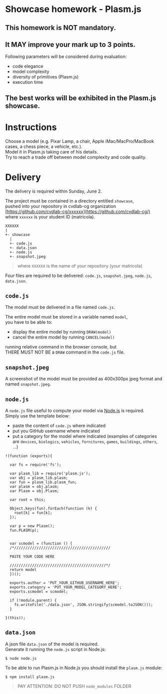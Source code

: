 # Showcase homework - Plasm.js

## This homework is NOT mandatory.

## It MAY improve your mark up to 3 points.

Following parameters will be considered during evaluation:

- code elegance
- model complexity
- diversity of primitives (Plasm.js)
- execution time 

## The best works will be exhibited in the Plasm.js showcase.

# Instructions

Choose a model (e.g. Pixar Lamp, a chair, Apple iMac/MacPro/MacBook cases, a chess piece, a vehicle, etc.).  
Model it in Plasm.js taking care of his details.  
Try to reach a trade off between model complexity and code quality.

# Delivery

The delivery is required within Sunday, June 2.   

The project must be contained in a directory entitled `showcase`,  
pushed into your repository in cvdlab-cg organization [https://github.com/cvdlab-cg/xxxxxx](https://github.com/cvdlab-cg/)  
where `xxxxxx` is your student ID  (matricola).  

```
XXXXXX
|
+- showcase
  |
  +- code.js
  +- data.json
  +- node.js
  +- snapshot.jpeg
```

> where `XXXXXX` is the name of your repository (your matricola)

Four files are required to be delivered: `code.js`, `snapshot.jpeg`, `node.js`, `data.json`.

## `code.js`

The model must be delivered in a file named `code.js`.  

The entire model must be stored in a variable named `model`,  
you have to be able to:

- display the entire model by running `DRAW(model)`
- cancel the entire model by running `CANCEL(model)`

running relative command in the browser console, but   
THERE MUST NOT BE a `DRAW` command in the `code.js` file.

## `snapshot.jpeg`

A screenshot of the model must be provided as 400x300px jpeg format and named `snapshot.jpeg`.   


## `node.js`

A `node.js` file useful to compute your model via [Node.js](http://nodejs.org) is required.  
Simply use the template below:

- paste the content of `code.js` where indicated
- put you GitHub username where indicated
- put a category for the model where indicated (examples of categories are `devices`, `biologics`, `vehicles`, `fornitures`, `games`, `buildings`, `others`, ...)


```
!(function (exports){

  var fs = require('fs');

  var plasm_lib = require('plasm.js');
  var obj = plasm_lib.plasm;
  var fun = plasm_lib.plasm_fun;
  var plasm = obj.plasm;
  var Plasm = obj.Plasm;

  var root = this;

  Object.keys(fun).forEach(function (k) { 
    root[k] = fun[k];
  });

  var p = new Plasm();
  fun.PLASM(p);


  var scmodel = (function () {
  /*///////////////////////////////////////////

  PASTE YOUR CODE HERE

  ///////////////////////////////////////////*/
  return model
  })();

  exports.author = 'PUT_YOUR_GITHUB_USERNAME_HERE';
  exports.category = 'PUT_YOUR_MODEL_CATEGORY_HERE';
  exports.scmodel = scmodel;

  if (!module.parent) {
    fs.writeFile('./data.json', JSON.stringify(scmodel.toJSON()));
  }

}(this));
```

## `data.json`

A json file `data.json` of the model is required.  
Generate it running the `node.js` script in Node.js:

```
$ node node.js
```

To be able to run Plasm.js in Node.js you should install the `plasm.js` module:

```
$ npm install plasm.js
```

> PAY ATTENTION:
> DO NOT PUSH `node_modules` FOLDER




